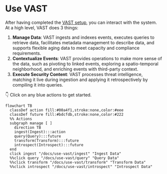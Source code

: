# Use VAST

After having completed the [VAST setup](/docs/setup-vast), you can interact with
the system. At a high level, VAST does 3 things:

1. **Manage Data**: VAST ingests and indexes events, executes queries to
   retrieve data, facilitates metadata management to describe data, and supports
   flexible aging data to meet capacity and compliance requirements.
2. **Contextualize Events**: VAST provides operations to make more sense of the
   data, such as pivoting to linked events, exploring a spatio-temporal
   neighborhood, and enriching events with third-party context.
3. **Execute Security Content**: VAST processes threat intelligence, matching it
   live during ingestion and applying it retrospectively by compiling it into queries.

👇 Click on any blue actions to get started.

```mermaid
flowchart TB
  classDef action fill:#00a4f1,stroke:none,color:#eee
  classDef future fill:#bdcfdb,stroke:none,color:#222
  %% Actions
  subgraph manage [ ]
    direction TB
    ingest(Ingest):::action
    query(Query):::future
    transform(Transform):::future
    introspect(Introspect):::future
  end
  click ingest "/docs/use-vast/ingest" "Ingest Data"
  %%click query "/docs/use-vast/query" "Query Data"
  %%click transform "/docs/use-vast/transform" "Transform Data"
  %%click introspect "/docs/use-vast/introspect" "Introspect Data"
```

